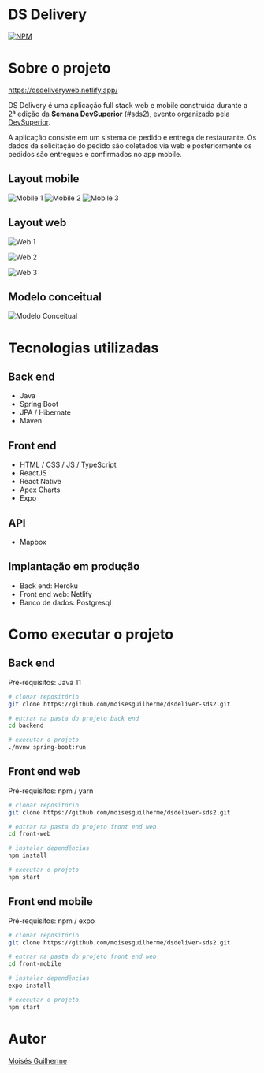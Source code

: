 # DS Delivery 
[![NPM](https://img.shields.io/npm/l/react)](https://github.com/moisesguilherme/dsdeliver-sds2/blob/main/LICENSE) 

# Sobre o projeto

https://dsdeliveryweb.netlify.app/

DS Delivery é uma aplicação full stack web e mobile construída durante a 2ª edição da **Semana DevSuperior** (#sds2), evento organizado pela [DevSuperior](https://devsuperior.com "Site da DevSuperior").

A aplicação consiste em um sistema de pedido e entrega de restaurante. Os dados da solicitação do pedido são coletados via web e posteriormente os pedidos são entregues e confirmados no app mobile.

## Layout mobile
![Mobile 1](https://github.com/moisesguilherme/assets/blob/main/sds2-dsdeliver/mobile_01.png) ![Mobile 2](https://github.com/moisesguilherme/assets/blob/main/sds2-dsdeliver/mobile_02.png) ![Mobile 3](https://github.com/moisesguilherme/assets/blob/main/sds2-dsdeliver/mobile_03.png)

## Layout web
![Web 1](https://github.com/moisesguilherme/assets/blob/main/sds2-dsdeliver/web_01.png)

![Web 2](https://github.com/moisesguilherme/assets/blob/main/sds2-dsdeliver/web_02.png)

![Web 3](https://github.com/moisesguilherme/assets/blob/main/sds2-dsdeliver/web_03.png)

## Modelo conceitual
![Modelo Conceitual](https://github.com/moisesguilherme/assets/blob/main/sds2-dsdeliver/modelo-conceitual.png)

# Tecnologias utilizadas
## Back end
- Java
- Spring Boot
- JPA / Hibernate
- Maven
## Front end
- HTML / CSS / JS / TypeScript
- ReactJS
- React Native
- Apex Charts
- Expo
## API
- Mapbox
## Implantação em produção
- Back end: Heroku
- Front end web: Netlify
- Banco de dados: Postgresql

# Como executar o projeto

## Back end
Pré-requisitos: Java 11

```bash
# clonar repositório
git clone https://github.com/moisesguilherme/dsdeliver-sds2.git

# entrar na pasta do projeto back end
cd backend

# executar o projeto
./mvnw spring-boot:run
```

## Front end web
Pré-requisitos: npm / yarn

```bash
# clonar repositório
git clone https://github.com/moisesguilherme/dsdeliver-sds2.git

# entrar na pasta do projeto front end web
cd front-web

# instalar dependências
npm install

# executar o projeto
npm start
```

## Front end mobile
Pré-requisitos: npm / expo

```bash
# clonar repositório
git clone https://github.com/moisesguilherme/dsdeliver-sds2.git

# entrar na pasta do projeto front end web
cd front-mobile

# instalar dependências
expo install 

# executar o projeto
npm start
```

# Autor

[Moisés Guilherme](https://www.linkedin.com/in/moises-guilherme/ "Perfil Linkedin Moisés Guilherme")
